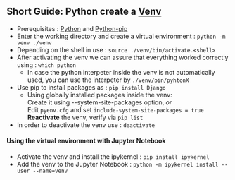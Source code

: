 ## Short Guide: Python create a [Venv ](https://docs.python.org/3/library/venv.html)
* Prerequisites : [Python](https://archlinux.org/packages/core/x86_64/python/) and [Python-pip](https://archlinux.org/packages/extra/any/python-pip/)
* Enter the working directory and create a virtual environment : `python -m venv ./venv`
* Depending on the shell in use : `source ./venv/bin/activate.<shell>`
* After activating the venv we can assure that everything worked correctly using : `which python`
  * In case the python interpeter inside the venv is not automatically used, you can use the interpeter by `./venv/bin/pyhtonX`
* Use pip to install packages as : `pip install Django`
  * Using globally installed packages inside the venv:  
  Create it using --system-site-packages option, *or*  
  Edit `pyenv.cfg` and set `include-system-site-packages = true`  
  **Reactivate** the venv, verify via `pip list` 
* In order to deactivate the venv use : `deactivate` 

#### Using the virtual environment with Jupyter Notebook
* Activate the venv and install the ipykernel : `pip install ipykernel`
* Add the venv to the Jupyter Notebook : `python -m ipykernel install --user --name=venv`


